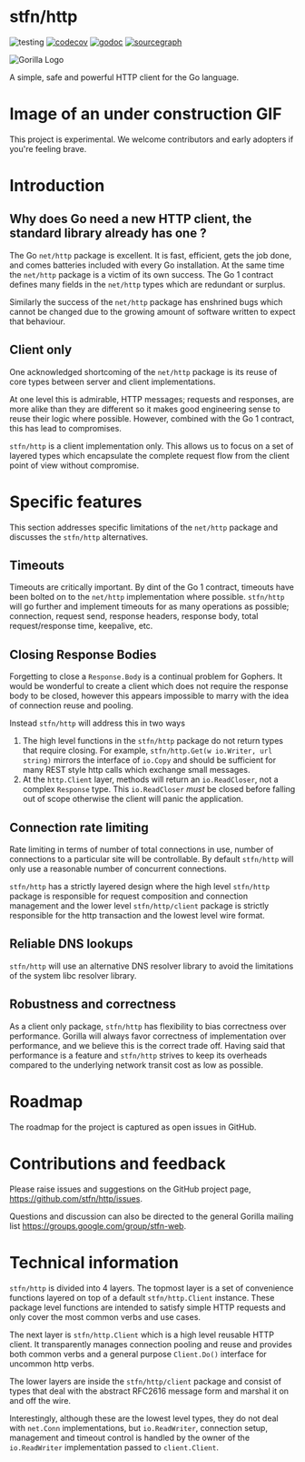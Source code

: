 # stfn/http

![testing](https://github.com/stfn/http/actions/workflows/test.yml/badge.svg)
[![codecov](https://codecov.io/github/stfn/http/branch/main/graph/badge.svg)](https://codecov.io/github/stfn/http)
[![godoc](https://godoc.org/github.com/stfn/http?status.svg)](https://godoc.org/github.com/stfn/http)
[![sourcegraph](https://sourcegraph.com/github.com/stfn/http/-/badge.svg)](https://sourcegraph.com/github.com/stfn/http?badge)


![Gorilla Logo](https://github.com/stfn/.github/assets/53367916/d92caabf-98e0-473e-bfbf-ab554ba435e5)

A simple, safe and powerful HTTP client for the Go language.

# Image of an under construction GIF

This project is experimental. We welcome contributors and early adopters if you're feeling brave.

# Introduction

## Why does Go need a new HTTP client, the standard library already has one ?

The Go `net/http` package is excellent. It is fast, efficient, gets the job done, and comes batteries
included with every Go installation. At the same time the `net/http` package is a victim of its own
success. The Go 1 contract defines many fields in the `net/http` types which are redundant or surplus.

Similarly the success of the `net/http` package has enshrined bugs which cannot be changed due to the
growing amount of software written to expect that behaviour.

## Client only

One acknowledged shortcoming of the `net/http` package is its reuse of core types between server and client implementations.

At one level this is admirable, HTTP messages; requests and responses, are more alike than they are different so it
makes good engineering sense to reuse their logic where possible. However, combined with the Go 1 contract, this has
lead to compromises.

`stfn/http` is a client implementation only. This allows us to focus on a set of layered types which encapsulate the
complete request flow from the client point of view without compromise.

# Specific features

This section addresses specific limitations of the `net/http` package and discusses the `stfn/http` alternatives.

## Timeouts

Timeouts are critically important. By dint of the Go 1 contract, timeouts have been bolted on to the `net/http`
implementation where possible. `stfn/http` will go further and implement timeouts for as many operations as
possible; connection, request send, response headers, response body, total request/response time, keepalive, etc.

## Closing Response Bodies

Forgetting to close a `Response.Body` is a continual problem for Gophers. It would be wonderful to create a
client which does not require the response body to be closed, however this appears impossible to marry with
the idea of connection reuse and pooling.

Instead `stfn/http` will address this in two ways
 1. The high level functions in the `stfn/http` package do not return types that require closing. For example,
`stfn/http.Get(w io.Writer, url string)` mirrors the interface of `io.Copy` and should be sufficient for many
REST style http calls which exchange small messages.
 2. At the `http.Client` layer, methods will return an `io.ReadCloser`, not a complex `Response` type. This
`io.ReadCloser` *must* be closed before falling out of scope otherwise the client will panic the application.

## Connection rate limiting

Rate limiting in terms of number of total connections in use, number of connections to a particular site will
be controllable. By default `stfn/http` will only use a reasonable number of concurrent connections.

`stfn/http` has a strictly layered design where the high level `stfn/http` package is responsible for
request composition and connection management and the lower level `stfn/http/client` package is strictly
responsible for the http transaction and the lowest level wire format.

## Reliable DNS lookups

`stfn/http` will use an alternative DNS resolver library to avoid the limitations of the system libc resolver library.

## Robustness and correctness

As a client only package, `stfn/http` has flexibility to bias correctness over performance. Gorilla will always
favor correctness of implementation over performance, and we believe this is the correct trade off. Having said that
performance is a feature and `stfn/http` strives to keep its overheads compared to the underlying network transit
cost as low as possible.

# Roadmap

The roadmap for the project is captured as open issues in GitHub.

# Contributions and feedback

Please raise issues and suggestions on the GitHub project page, <https://github.com/stfn/http/issues>.

Questions and discussion can also be directed to the general Gorilla mailing list <https://groups.google.com/group/stfn-web>.

# Technical information

`stfn/http` is divided into 4 layers. The topmost layer is a set of convenience functions layered on top of a
default `stfn/http.Client` instance. These package level functions are intended to satisfy simple HTTP requests
and only cover the most common verbs and use cases.

The next layer is `stfn/http.Client` which is a high level reusable HTTP client. It transparently manages connection
pooling and reuse and provides both common verbs and a general purpose `Client.Do()` interface for uncommon http verbs.

The lower layers are inside the `stfn/http/client` package and consist of types that deal with the abstract RFC2616
message form and marshal it on and off the wire.

Interestingly, although these are the lowest level types, they do not deal with `net.Conn` implementations, but
`io.ReadWriter`, connection setup, management and timeout control is handled by the owner of the `io.ReadWriter`
implementation passed to `client.Client`.
